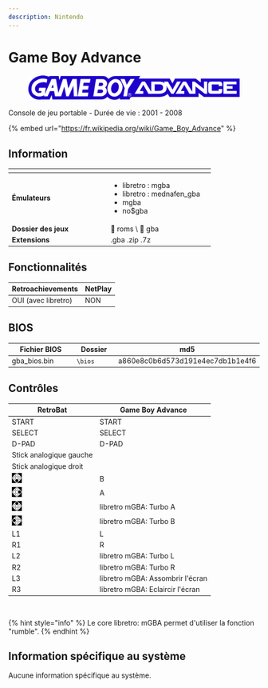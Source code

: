```yaml
---
description: Nintendo
---
```


# Game Boy Advance

<div align="left">

<figure><img src="https://raw.githubusercontent.com/fabricecaruso/es-theme-carbon/master/art/logos/gba.svg" alt=""><figcaption></figcaption></figure>

</div>

Console de jeu portable - Durée de vie : 2001 - 2008

{% embed url="https://fr.wikipedia.org/wiki/Game_Boy_Advance" %}

## Information

<table data-header-hidden><thead><tr><th width="184"></th><th></th><th data-hidden></th></tr></thead><tbody><tr><td><strong>Émulateurs</strong></td><td><ul><li>libretro : mgba</li><li>libretro : mednafen_gba</li><li>mgba</li><li>no$gba</li></ul></td><td></td></tr><tr><td><strong>Dossier des jeux</strong></td><td><span data-gb-custom-inline data-tag="emoji" data-code="1f4c1">📁</span> roms \ <span data-gb-custom-inline data-tag="emoji" data-code="1f4c2">📂</span> gba</td><td></td></tr><tr><td><strong>Extensions</strong></td><td>.gba .zip .7z</td><td></td></tr></tbody></table>

## Fonctionnalités

| Retroachievements   | NetPlay |
| ------------------- | ------- |
| OUI (avec libretro) | NON     |

## BIOS

<table><thead><tr><th width="187">Fichier BIOS</th><th width="108">Dossier</th><th>md5</th></tr></thead><tbody><tr><td>gba_bios.bin</td><td><code>\bios</code></td><td>a860e8c0b6d573d191e4ec7db1b1e4f6</td></tr></tbody></table>

## Contrôles

| RetroBat                                                                           | Game Boy Advance                 |
| ---------------------------------------------------------------------------------- | -------------------------------- |
| START                                                                              | START                            |
| SELECT                                                                             | SELECT                           |
| D-PAD                                                                              | D-PAD                            |
| Stick analogique gauche                                                            |                                  |
| Stick analogique droit                                                             |                                  |
| ![A](<../../../../.gitbook/assets/image (19).png>)                                 | B                                |
| ![B](<../../../../.gitbook/assets/image (6).png>)                                  | A                                |
| <img src="../../../../.gitbook/assets/image (34).png" alt="" data-size="original"> | libretro mGBA: Turbo A           |
| <img src="../../../../.gitbook/assets/image (32).png" alt="" data-size="line">     | libretro mGBA: Turbo B           |
| L1                                                                                 | L                                |
| R1                                                                                 | R                                |
| L2                                                                                 | libretro mGBA: Turbo L           |
| R2                                                                                 | libretro mGBA: Turbo R           |
| L3                                                                                 | libretro mGBA: Assombrir l'écran |
| R3                                                                                 | libretro mGBA: Eclaircir l'écran |

<div align="left">

<figure><img src="https://i.imgur.com/hYkmLg3.png" alt=""><figcaption></figcaption></figure>

</div>

{% hint style="info" %}
Le core libretro: mGBA permet d'utiliser la fonction "rumble".
{% endhint %}

## Information spécifique au système

Aucune information spécifique au système.
